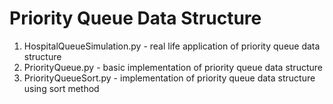 # Priority Queue Data Structure
1. HospitalQueueSimulation.py - real life application of priority queue data structure
2. PriorityQueue.py - basic implementation of priority queue data structure
3. PriorityQueueSort.py - implementation of priority queue data structure using sort method
